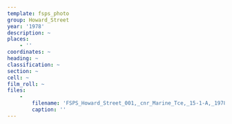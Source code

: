 ```yaml
---
template: fsps_photo
group: Howard_Street
year: '1978'
description: ~
places:
    - ''
coordinates: ~
heading: ~
classification: ~
section: ~
cell: ~
film_roll: ~
files:
    -
        filename: 'FSPS_Howard_Street_001,_cnr_Marine_Tce,_15-1-A,_1978.png'
        caption: ''
---
```

